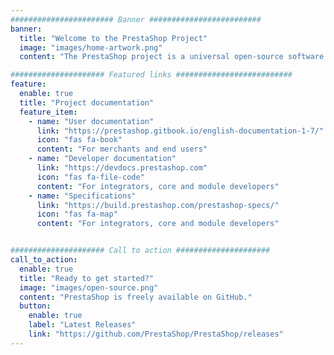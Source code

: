 ```yaml
---
####################### Banner #########################
banner:
  title: "Welcome to the PrestaShop Project"
  image: "images/home-artwork.png"
  content: "The PrestaShop project is a universal open-source software platform to build your e-commerce solution."

##################### Featured links ##########################
feature:
  enable: true
  title: "Project documentation"
  feature_item:
    - name: "User documentation"
      link: "https://prestashop.gitbook.io/english-documentation-1-7/"
      icon: "fas fa-book"
      content: "For merchants and end users"
    - name: "Developer documentation"
      link: "https://devdocs.prestashop.com"
      icon: "fas fa-file-code"
      content: "For integrators, core and module developers"
    - name: "Specifications"
      link: "https://build.prestashop.com/prestashop-specs/"
      icon: "fas fa-map"
      content: "For integrators, core and module developers"


##################### Call to action #####################
call_to_action:
  enable: true
  title: "Ready to get started?"
  image: "images/open-source.png"
  content: "PrestaShop is freely available on GitHub."
  button:
    enable: true
    label: "Latest Releases"
    link: "https://github.com/PrestaShop/PrestaShop/releases"
---
```


